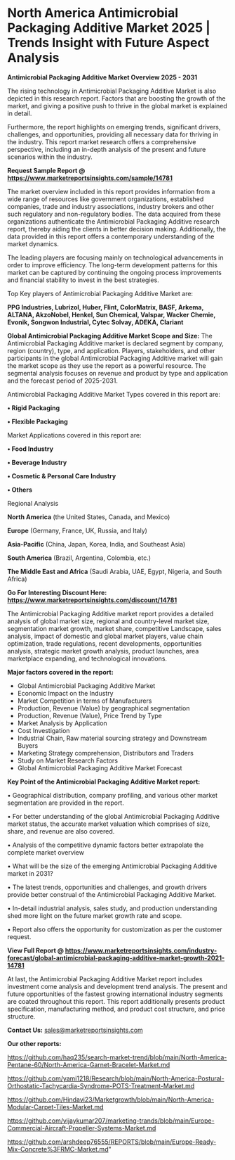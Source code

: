 # North America Antimicrobial Packaging Additive Market 2025 | Trends Insight with Future Aspect Analysis

<Strong> Antimicrobial Packaging Additive Market Overview 2025 - 2031</strong>

The rising technology in Antimicrobial Packaging Additive Market is also depicted in this research report. Factors that are boosting the growth of the market, and giving a positive push to thrive in the global market is explained in detail.

Furthermore, the report highlights on emerging trends, significant drivers, challenges, and opportunities, providing all necessary data for thriving in the industry. This report market research offers a comprehensive perspective, including an in-depth analysis of the present and future scenarios within the industry.

<strong>Request Sample Report @ <a href=https://www.marketreportsinsights.com/sample/14781>https://www.marketreportsinsights.com/sample/14781</a></strong>

The market overview included in this report provides information from a wide range of resources like government organizations, established companies, trade and industry associations, industry brokers and other such regulatory and non-regulatory bodies. The data acquired from these organizations authenticate the Antimicrobial Packaging Additive research report, thereby aiding the clients in better decision making. Additionally, the data provided in this report offers a contemporary understanding of the market dynamics.

The leading players are focusing mainly on technological advancements in order to improve efficiency. The long-term development patterns for this market can be captured by continuing the ongoing process improvements and financial stability to invest in the best strategies.

Top Key players of Antimicrobial Packaging Additive Market are:

<strong>PPG Industries, Lubrizol, Huber, Flint, ColorMatrix, BASF, Arkema, ALTANA, AkzoNobel, Henkel, Sun Chemical, Valspar, Wacker Chemie, Evonik, Songwon Industrial, Cytec Solvay, ADEKA, Clariant</strong>

<strong><b>Global Antimicrobial Packaging Additive Market Scope and Size:</b></strong>
The Antimicrobial Packaging Additive market is declared segment by company, region (country), type, and application. Players, stakeholders, and other participants in the global Antimicrobial Packaging Additive market will gain the market scope as they use the report as a powerful resource. The segmental analysis focuses on revenue and product by type and application and the forecast period of 2025-2031.

Antimicrobial Packaging Additive Market Types covered in this report are:

<strong>• Rigid Packaging

• Flexible Packaging</strong>

Market Applications covered in this report are:

<strong>• Food Industry

• Beverage Industry

• Cosmetic & Personal Care Industry

• Others</strong> 

Regional Analysis

<strong>North America</strong> (the United States, Canada, and Mexico)

<strong>Europe</strong> (Germany, France, UK, Russia, and Italy)

<strong>Asia-Pacific</strong> (China, Japan, Korea, India, and Southeast Asia)

<strong>South America</strong> (Brazil, Argentina, Colombia, etc.)

<strong>The Middle East and Africa</strong> (Saudi Arabia, UAE, Egypt, Nigeria, and South Africa)

<strong>Go For Interesting Discount Here: <a href=https://www.marketreportsinsights.com/discount/14781>https://www.marketreportsinsights.com/discount/14781</a></strong>

The Antimicrobial Packaging Additive market report provides a detailed analysis of global market size, regional and country-level market size, segmentation market growth, market share, competitive Landscape, sales analysis, impact of domestic and global market players, value chain optimization, trade regulations, recent developments, opportunities analysis, strategic market growth analysis, product launches, area marketplace expanding, and technological innovations.

<strong><b>Major factors covered in the report:</b></strong>
<ul>
  <li>Global Antimicrobial Packaging Additive Market </li>
  <li>Economic Impact on the Industry</li>
  <li>Market Competition in terms of Manufacturers</li>
  <li>Production, Revenue (Value) by geographical segmentation</li>
  <li>Production, Revenue (Value), Price Trend by Type</li>
  <li>Market Analysis by Application</li>
  <li>Cost Investigation</li>
  <li>Industrial Chain, Raw material sourcing strategy and Downstream Buyers</li>
  <li>Marketing Strategy comprehension, Distributors and Traders</li>
  <li>Study on Market Research Factors</li>
  <li>Global Antimicrobial Packaging Additive Market Forecast</li>
</ul>

<strong><b>Key Point of the Antimicrobial Packaging Additive Market report:</b></strong>

• Geographical distribution, company profiling, and various other market segmentation are provided in the report.

• For better understanding of the global Antimicrobial Packaging Additive market status, the accurate market valuation which comprises of size, share, and revenue are also covered.

• Analysis of the competitive dynamic factors better extrapolate the complete market overview

• What will be the size of the emerging Antimicrobial Packaging Additive market in 2031?

• The latest trends, opportunities and challenges, and growth drivers provide better construal of the Antimicrobial Packaging Additive Market.

• In-detail industrial analysis, sales study, and production understanding shed more light on the future market growth rate and scope.

• Report also offers the opportunity for customization as per the customer request.

<strong><b>View Full Report @ <a href=https://www.marketreportsinsights.com/industry-forecast/global-antimicrobial-packaging-additive-market-growth-2021-14781>https://www.marketreportsinsights.com/industry-forecast/global-antimicrobial-packaging-additive-market-growth-2021-14781</a></b></strong>


At last, the Antimicrobial Packaging Additive Market report includes investment come analysis and development trend analysis. The present and future opportunities of the fastest growing international industry segments are coated throughout this report. This report additionally presents product specification, manufacturing method, and product cost structure, and price structure.

<strong>Contact Us:</strong>
sales@marketreportsinsights.com

<strong>Our other reports:</strong>

<a href=https://github.com/haq235/search-market-trend/blob/main/North-America-Pentane-60/North-America-Garnet-Bracelet-Market.md>https://github.com/haq235/search-market-trend/blob/main/North-America-Pentane-60/North-America-Garnet-Bracelet-Market.md</a>

<a href=https://github.com/yami1218/Research/blob/main/North-America-Postural-Orthostatic-Tachycardia-Syndrome-POTS-Treatment-Market.md>https://github.com/yami1218/Research/blob/main/North-America-Postural-Orthostatic-Tachycardia-Syndrome-POTS-Treatment-Market.md</a>

<a href=https://github.com/Hindavi23/Marketgrowth/blob/main/North-America-Modular-Carpet-Tiles-Market.md>https://github.com/Hindavi23/Marketgrowth/blob/main/North-America-Modular-Carpet-Tiles-Market.md</a>

<a href=https://github.com/vijaykumar207/marketing-trands/blob/main/Europe-Commercial-Aircraft-Propeller-Systems-Market.md>https://github.com/vijaykumar207/marketing-trands/blob/main/Europe-Commercial-Aircraft-Propeller-Systems-Market.md</a>

<a href=https://github.com/arshdeep76555/REPORTS/blob/main/Europe-Ready-Mix-Concrete%3FRMC-Market.md>https://github.com/arshdeep76555/REPORTS/blob/main/Europe-Ready-Mix-Concrete%3FRMC-Market.md</a>"
